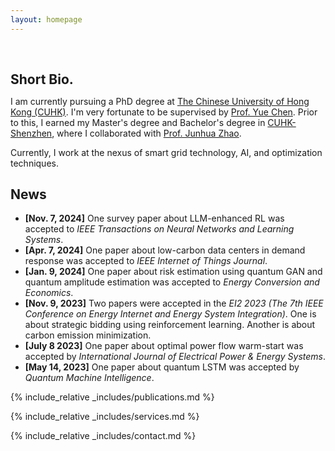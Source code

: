 ```yaml
---
layout: homepage
---
```


<h1 id="about-me"></h1>

<h2 style="margin: 60px 0px 10px;">Short Bio.</h2>

I am currently pursuing a PhD degree at [The Chinese University of Hong Kong (CUHK)](https://www.cuhk.edu.hk). I'm very fortunate to be supervised by [Prof. Yue Chen](https://sites.google.com/view/academicyuechen/home). Prior to this, I earned my Master's degree and Bachelor's degree in [CUHK-Shenzhen](https://www.cuhk.edu.cn), where I collaborated with [Prof. Junhua Zhao](https://sse.cuhk.edu.cn/en/faculty/zhaojunhua).

Currently, I work at the nexus of smart grid technology, AI, and optimization techniques.

## News
- **[Nov. 7, 2024]** One survey paper about LLM-enhanced RL was accepted to *IEEE Transactions on Neural Networks and Learning Systems*.
- **[Apr. 7, 2024]** One paper about low-carbon data centers in demand response was accepted to *IEEE Internet of Things Journal*.
- **[Jan. 9, 2024]** One paper about risk estimation using quantum GAN and quantum amplitude estimation was accepted to *Energy Conversion and Economics*.
- **[Nov. 9, 2023]** Two papers were accepted in the *EI2 2023 (The 7th IEEE Conference on Energy Internet and Energy System Integration)*. One is about strategic bidding using reinforcement learning. Another is about carbon emission minimization.
- **[July 8 2023]** One paper about optimal power flow warm-start was accepted by *International Journal of Electrical Power & Energy Systems*.
- **[May 14, 2023]** One paper about quantum LSTM was accepted by *Quantum Machine Intelligence*.

{% include_relative _includes/publications.md %}

{% include_relative _includes/services.md %}

{% include_relative _includes/contact.md %}
